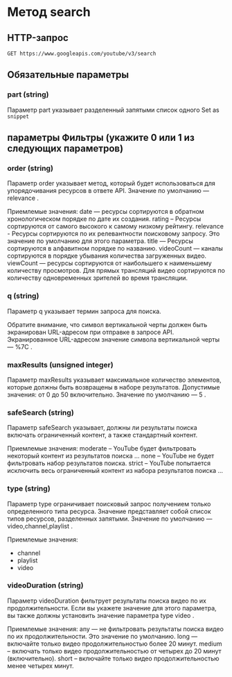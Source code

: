 # Метод search

## HTTP-запрос

`GET https://www.googleapis.com/youtube/v3/search`

## Обязательные параметры

### part (string)

Параметр part указывает разделенный запятыми список одного
Set as `snippet`

## параметры Фильтры (укажите 0 или 1 из следующих параметров)

### order (string)

Параметр order указывает метод, который будет использоваться
для упорядочивания ресурсов в ответе API. Значение по умолчанию — relevance .

Приемлемые значения:
date — ресурсы сортируются в обратном хронологическом порядке по дате их создания.
rating – Ресурсы сортируются от самого высокого к самому низкому рейтингу.
relevance - Ресурсы сортируются по их релевантности поисковому запросу.
    Это значение по умолчанию для этого параметра.
title — Ресурсы сортируются в алфавитном порядке по названию.
videoCount — каналы сортируются в порядке убывания количества загруженных видео.
viewCount — ресурсы сортируются от наибольшего к наименьшему количеству просмотров.
    Для прямых трансляций видео сортируются по количеству одновременных зрителей
    во время трансляции.

### q (string)
Параметр q указывает термин запроса для поиска.

Обратите внимание, что символ вертикальной черты должен быть экранирован URL-адресом
при отправке в запросе API.
Экранированное URL-адресом значение символа вертикальной черты — %7C .

### maxResults	(unsigned integer)
Параметр maxResults указывает максимальное количество элементов,
которые должны быть возвращены в наборе результатов.
Допустимые значения: от 0 до 50 включительно. Значение по умолчанию — 5 .

### safeSearch (string)

Параметр safeSearch указывает, должны ли результаты поиска включать ограниченный контент,
а также стандартный контент.

Приемлемые значения:
moderate – YouTube будет фильтровать некоторый контент из результатов поиска ...
none – YouTube не будет фильтровать набор результатов поиска.
strict – YouTube попытается исключить весь ограниченный контент из набора результатов поиска ...

### type (string)

Параметр type ограничивает поисковый запрос получением только определенного типа ресурса. Значение представляет собой список типов ресурсов, разделенных запятыми. Значение по умолчанию — video,channel,playlist .

Приемлемые значения:
* channel
* playlist
* video

### videoDuration (string)

Параметр videoDuration фильтрует результаты поиска видео по их продолжительности.
Если вы укажете значение для этого параметра,
вы также должны установить значение параметра type video .

Приемлемые значения:
any — не фильтровать результаты поиска видео по их продолжительности. Это значение по умолчанию.
long — включайте только видео продолжительностью более 20 минут.
medium – включать только видео продолжительностью от четырех до 20 минут (включительно).
short – включайте только видео продолжительностью менее четырех минут.